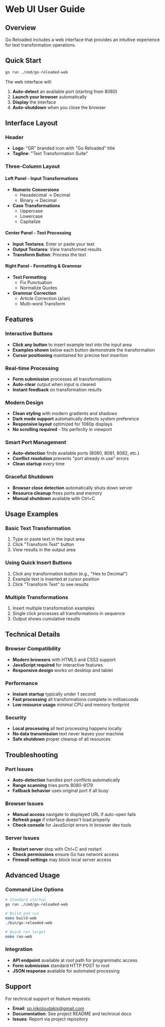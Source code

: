 # Web UI User Guide

## Overview

Go Reloaded includes a web interface that provides an intuitive experience for text transformation operations.

## Quick Start

```bash
go run ./cmd/go-reloaded-web
```

The web interface will:
1. **Auto-detect** an available port (starting from 8080)
2. **Launch your browser** automatically
3. **Display** the interface
4. **Auto-shutdown** when you close the browser

## Interface Layout

### Header
- **Logo**: "GR" branded icon with "Go Reloaded" title
- **Tagline**: "Text Transformation Suite"

### Three-Column Layout

#### Left Panel - Input Transformations
- **Numeric Conversions**
  - Hexadecimal → Decimal
  - Binary → Decimal
- **Case Transformations**
  - Uppercase
  - Lowercase
  - Capitalize

#### Center Panel - Text Processing
- **Input Textarea**: Enter or paste your text
- **Output Textarea**: View transformed results
- **Transform Button**: Process the text

#### Right Panel - Formatting & Grammar
- **Text Formatting**
  - Fix Punctuation
  - Normalize Quotes
- **Grammar Correction**
  - Article Correction (a/an)
  - Multi-word Transform

## Features

### Interactive Buttons
- **Click any button** to insert example text into the input area
- **Examples shown** below each button demonstrate the transformation
- **Cursor positioning** maintained for precise text insertion

### Real-time Processing
- **Form submission** processes all transformations
- **Auto-clear** output when input is cleared
- **Instant feedback** on transformation results

### Modern Design
- **Clean styling** with modern gradients and shadows
- **Dark mode support** automatically detects system preference
- **Responsive layout** optimized for 1080p displays
- **No scrolling required** - fits perfectly in viewport

### Smart Port Management
- **Auto-detection** finds available ports (8080, 8081, 8082, etc.)
- **Conflict resolution** prevents "port already in use" errors
- **Clean startup** every time

### Graceful Shutdown
- **Browser close detection** automatically shuts down server
- **Resource cleanup** frees ports and memory
- **Manual shutdown** available with Ctrl+C

## Usage Examples

### Basic Text Transformation
1. Type or paste text in the input area
2. Click "Transform Text" button
3. View results in the output area

### Using Quick Insert Buttons
1. Click any transformation button (e.g., "Hex to Decimal")
2. Example text is inserted at cursor position
3. Click "Transform Text" to see results

### Multiple Transformations
1. Insert multiple transformation examples
2. Single click processes all transformations in sequence
3. Output shows cumulative results

## Technical Details

### Browser Compatibility
- **Modern browsers** with HTML5 and CSS3 support
- **JavaScript required** for interactive features
- **Responsive design** works on desktop and tablet

### Performance
- **Instant startup** typically under 1 second
- **Fast processing** all transformations complete in milliseconds
- **Low resource usage** minimal CPU and memory footprint

### Security
- **Local processing** all text processing happens locally
- **No data transmission** text never leaves your machine
- **Safe shutdown** proper cleanup of all resources

## Troubleshooting

### Port Issues
- **Auto-detection** handles port conflicts automatically
- **Range scanning** tries ports 8080-8179
- **Fallback behavior** uses original port if all busy

### Browser Issues
- **Manual access** navigate to displayed URL if auto-open fails
- **Refresh page** if interface doesn't load properly
- **Check console** for JavaScript errors in browser dev tools

### Server Issues
- **Restart server** stop with Ctrl+C and restart
- **Check permissions** ensure Go has network access
- **Firewall settings** may block local server access

## Advanced Usage

### Command Line Options
```bash
# Standard startup
go run ./cmd/go-reloaded-web

# Build and run
make build-web
./bin/go-reloaded-web

# Quick run target
make run-web
```

### Integration
- **API endpoint** available at root path for programmatic access
- **Form submission** standard HTTP POST to root
- **JSON response** available for automated processing

## Support

For technical support or feature requests:
- **Email**: sp.nikoloudakis@gmail.com
- **Documentation**: See project README and technical docs
- **Issues**: Report via project repository
